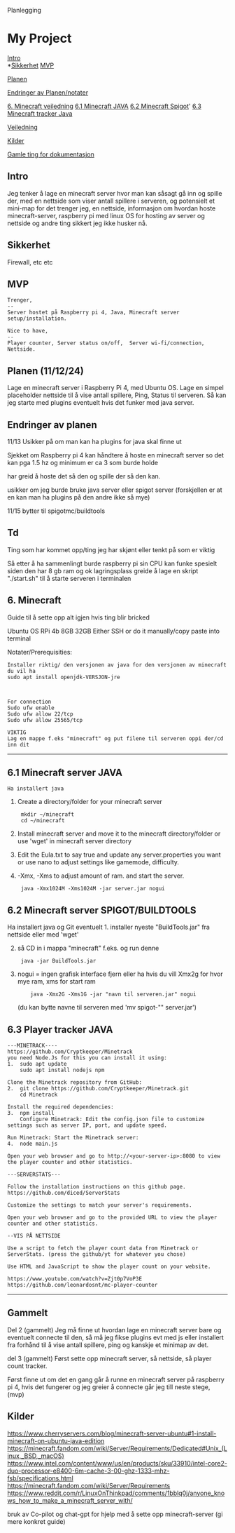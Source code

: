 Planlegging

# My Project

[Intro](#Intro/plan/Overview)  
*[Sikkerhet](#sikkerhet)
[MVP](#MVP)

[Planen](#Planen)

[Endringer av Planen/notater](#endringer-av-planen)

[6. Minecraft veiledning](#6-minecraft)
    [6.1 Minecraft JAVA](#6.1-Minecraft-server-JAVA)
    [6.2 Minecraft Spigot](#6.2-Minecraft-server-SPIGOT/BUILDTOOLS)'
    [6.3 Minecraft tracker Java](#6.3-Player-tracker-JAVA)

[Veiledning](#Notater)




[Kilder](#Kilder)

[Gamle ting for dokumentasjon](#Gammelt)


## Intro
Jeg tenker å lage en minecraft server hvor man kan såsagt gå inn og spille der, med en nettside som viser antall spillere i serveren, og potensielt et mini-map for det trenger jeg,
en nettside,
informasjon om hvordan hoste minecraft-server,
raspberry pi med linux OS for hosting av server og nettside
og andre ting sikkert jeg ikke husker nå.


## Sikkerhet
Firewall, etc etc

## MVP
    Trenger,
    --
    Server hostet på Raspberry pi 4, Java, Minecraft server setup/installation.

    Nice to have,
    --
    Player counter, Server status on/off,  Server wi-fi/connection, Nettside.


## Planen (11/12/24)
Lage en minecraft server i Raspberry Pi 4, med Ubuntu OS.
Lage en simpel placeholder nettside til å vise antall spillere, Ping, Status til serveren.
Så kan jeg starte med plugins eventuelt hvis det funker med java server.

## Endringer av planen

11/13 
  Usikker på om man kan ha plugins for java skal finne ut

  Sjekket om Raspberry pi 4 kan håndtere å hoste en minecraft server so det kan pga 1.5 hz og minimum er ca 3 som burde holde

  har greid å hoste det så den og spille der så den kan.

usikker om jeg burde bruke java server eller spigot server 
(forskjellen er at en kan man ha plugins på den andre ikke så mye)

11/15 
bytter til spigotmc/buildtools
 


## Td
Ting som har kommet opp/ting jeg har skjønt eller tenkt på som er viktig

Så etter å ha sammenlingt burde raspberry pi sin CPU kan funke spesielt siden den har 8 gb ram og ok lagringsplass
greide å lage en skript "./start.sh" til å starte serveren i terminalen

## 6. Minecraft
Guide til å sette opp alt igjen hvis ting blir bricked

Ubuntu OS RPi 4b 8GB 32GB 
Either SSH or do it manually/copy paste into terminal 

Notater/Prerequisities:

    Installer riktig/ den versjonen av java for den versjonen av minecraft du vil ha
    sudo apt install openjdk-VERSJON-jre 

    

    For connection
    Sudo ufw enable
    Sudo ufw allow 22/tcp
    Sudo ufw allow 25565/tcp 
    
    VIKTIG
    Lag en mappe f.eks "minecraft" og put filene til serveren oppi der/cd inn dit

---
## 6.1 Minecraft server JAVA
    Ha installert java

1. Create a directory/folder for your minecraft server

        mkdir ~/minecraft
        cd ~/minecraft
2. Install minecraft server and move it to the minecraft directory/folder or use 'wget' in minecraft server directory

3. Edit the Eula.txt to say true and update any server.properties you want or use nano to adjust settings like gamemode, difficulty.

4. -Xmx, -Xms to adjust amount of ram. and start the server.

        java -Xmx1024M -Xms1024M -jar server.jar nogui


## 6.2 Minecraft server SPIGOT/BUILDTOOLS
Ha installert java og Git eventuelt
    1. installer nyeste "BuildTools.jar" fra nettside eller med 'wget'

2. så CD in i mappa "minecraft" f.eks. og run denne

        java -jar BuildTools.jar
3.  nogui = ingen grafisk interface fjern eller ha hvis du vill Xmx2g for hvor mye ram, xms for start ram

            java -Xmx2G -Xms1G -jar "navn til serveren.jar" nogui
    (du kan bytte navne til serveren med 'mv spigot-"" server.jar')
    

## 6.3 Player tracker JAVA

    ---MINETRACK----
    https://github.com/Cryptkeeper/Minetrack
    you need Node.Js for this you can install it using:
    1.  sudo apt update
        sudo apt install nodejs npm

    Clone the Minetrack repository from GitHub:
    2.  git clone https://github.com/Cryptkeeper/Minetrack.git
        cd Minetrack

    Install the required dependencies:
    3.  npm install
        Configure Minetrack: Edit the config.json file to customize settings such as server IP, port, and update speed.

    Run Minetrack: Start the Minetrack server:
    4.  node main.js

    Open your web browser and go to http://<your-server-ip>:8080 to view the player counter and other statistics.

    ---SERVERSTATS---

    Follow the installation instructions on this github page.
    https://github.com/diced/ServerStats

    Customize the settings to match your server's requirements.

    Open your web browser and go to the provided URL to view the player counter and other statistics.

    --VIS PÅ NETTSIDE

    Use a script to fetch the player count data from Minetrack or ServerStats. (press the github/yt for whatever you chose)

    Use HTML and JavaScript to show the player count on your website.

    https://www.youtube.com/watch?v=Zjt0p7VoP3E
    https://github.com/leonardosnt/mc-player-counter
---


## Gammelt
 Del 2 (gammelt)
Jeg må finne ut hvordan lage en minecraft server bare og eventuelt connecte til den, 
så må jeg fikse plugins evt med js eller installert fra 
forhånd til å vise antall spillere, ping og kanskje et minimap av det.

del 3 (gammelt)
Først sette opp minecraft server,
så nettside,
så player count tracker.

Først finne ut om det en gang går å runne en minecraft server på raspberry pi 4, hvis det fungerer og jeg greier å connecte går 
jeg till neste stege, (mvp)


## Kilder
https://www.cherryservers.com/blog/minecraft-server-ubuntu#1-install-minecraft-on-ubuntu-java-edition 
https://minecraft.fandom.com/wiki/Server/Requirements/Dedicated#Unix_(Linux,_BSD,_macOS)
https://www.intel.com/content/www/us/en/products/sku/33910/intel-core2-duo-processor-e8400-6m-cache-3-00-ghz-1333-mhz-fsb/specifications.html
https://minecraft.fandom.com/wiki/Server/Requirements
https://www.reddit.com/r/LinuxOnThinkpad/comments/1bblq0j/anyone_knows_how_to_make_a_minecraft_server_with/

bruk av Co-pilot og chat-gpt for hjelp med å sette opp minecraft-server (gi mere konkret guide)
